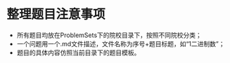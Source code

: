 # 整理题目注意事项

-   所有题目均放在ProblemSets下的院校目录下，按照不同院校分类；
-  一个问题用一个.md文件描述，文件名称为序号+题目标题，如“1二进制数”；
-   题目的具体内容仿照当前目录下的题目模板。
